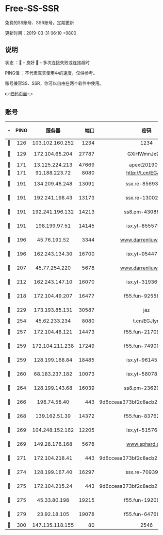 # Free-SS-SSR

免费的SS账号、SSR账号，定期更新

更新时间：2019-03-31 06:10 +0800

## 说明

状态     ：🙂 - 良好 🙁 - 多次连接失败或连接超时

PING值   ：不代表真实使用中的速度，仅供参考。

账号兼容SS、SSR，你可以自由在两个软件中使用。

👉[扫码页面](https://liesauer.github.io/Free-SS-SSR/)👈

## 账号

|-|PING|服务器|端口|密码|加密方式|区域|
|:----:|:----:|:-----:|-----:|:----:|:----:|:----:|
|🙂|126|103.102.160.252|1234|1234|rc4-md5|JP|
|🙂|129|172.104.65.204|27787|GXiHWmnJx94S|aes-256-cfb|JP|
|🙂|171|13.125.224.213|47669|apext2019001|chacha20|KR|
|🙂|171|91.188.223.72|8080|http://t.cn/EGJIyrl|rc4-md5|RU|
|🙂|191|134.209.48.248|13091|ssx.re-85693454|aes-256-cfb|US|
|🙂|191|192.241.198.43|13173|ssx.re-13002035|aes-256-cfb|US|
|🙂|191|192.241.196.132|14213|ss8.pm-43086364|aes-256-cfb|US|
|🙂|191|198.199.97.51|14145|isx.yt-85557924|aes-256-cfb|US|
|🙂|196|45.76.191.52|3344|www.darrenliuwei.com|aes-256-cfb|JP|
|🙂|196|162.243.134.30|16700|isx.yt-05447189|aes-256-cfb|US|
|🙂|207|45.77.254.220|5678|www.darrenliuwei.com|aes-256-cfb|SG|
|🙂|212|162.243.147.10|16070|isx.yt-31936504|aes-256-cfb|US|
|🙂|218|172.104.49.207|16477|f55.fun-92556550|aes-256-cfb|SG|
|🙂|229|173.193.85.131|30587|jaz|aes-256-cfb|US|
|🙂|254|45.62.233.234|8080|t.cn/EGJIyrl|rc4-md5|CA|
|🙂|257|172.104.46.121|14473|f55.fun-21709141|aes-256-cfb|SG|
|🙂|259|172.104.211.238|17249|f55.fun-74900529|aes-256-cfb|US|
|🙂|259|128.199.168.84|18485|isx.yt-96145111|aes-256-cfb|SG|
|🙂|260|68.183.237.182|10073|isx.yt-58078392|aes-256-cfb|SG|
|🙂|264|128.199.143.68|16039|ss8.pm-23620384|aes-256-cfb|SG|
|🙂|266|198.74.58.40|443|9d6cceaa373bf2c8acb22e60b6a58be6|aes-256-cfb|US|
|🙂|268|139.162.51.39|14372|f55.fun-83762221|aes-256-cfb|SG|
|🙂|269|104.248.152.162|12205|isx.yt-51576828|aes-256-cfb|SG|
|🙂|269|149.28.176.168|5678|www.sphard.com|aes-256-cfb|AU|
|🙂|271|172.104.218.41|443|9d6cceaa373bf2c8acb22e60b6a58be6|aes-256-cfb|US|
|🙂|274|128.199.167.40|16297|ssx.re-70939719|aes-256-cfb|SG|
|🙂|275|172.104.215.24|443|9d6cceaa373bf2c8acb22e60b6a58be6|aes-256-cfb|US|
|🙂|275|45.33.80.198|19215|f55.fun-19209490|aes-256-cfb|US|
|🙂|279|23.92.18.105|19078|f55.fun-64768572|aes-256-cfb|US|
|🙂|300|147.135.118.155|80|2546|chacha20|US|
